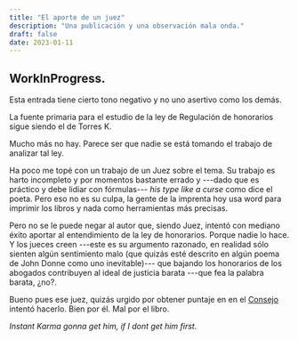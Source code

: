 ```yaml
---
title: "El aporte de un juez"
description: "Una publicación y una observación mala onda."
draft: false
date: 2023-01-11
---
```


WorkInProgress.
---------------

Esta entrada tiene cierto tono negativo y no uno asertivo como los demás.

La fuente primaria para el estudio de la ley de Regulación de honorarios sigue siendo el de Torres K.

Mucho más no hay. Parece ser que nadie se está tomando el trabajo de analizar tal ley.

Ha poco me topé con un trabajo de un Juez sobre el tema. Su trabajo es harto incompleto y por momentos bastante errado y ---dado que es práctico y debe lidiar con fórmulas--- _his type like a  curse_ como dice el poeta. Pero eso no es su culpa, la gente de la imprenta hoy usa word para imprimir los libros y nada como herramientas más precisas.

Pero no se le puede negar al autor que, siendo Juez, intentó con mediano éxito aportar al entendimiento de la ley  de honorarios. Porque nadie lo hace. Y los jueces creen ---este es su argumento razonado, en realidad sólo sienten algún sentimiento malo (que quizás esté descrito en algún poema de John Donne como uno inevitable)--- que bajando los honorarios de los abogados contribuyen al ideal de justicia barata ---que fea la palabra barata, ¿no?.

Bueno pues ese juez, quizás urgido por obtener puntaje en en el [Consejo](https://cm.gov.py) intentó hacerlo. Bien por él. Mal por el libro.

_Instant Karma gonna get him, if I dont get him first._

